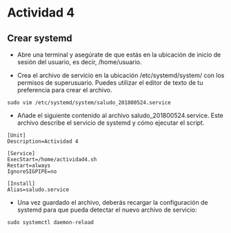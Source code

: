# Actividad 4

## Crear systemd

- Abre una terminal y asegúrate de que estás en la ubicación de inicio de sesión del usuario, es decir, /home/usuario.

- Crea el archivo de servicio en la ubicación /etc/systemd/system/ con los permisos de superusuario. Puedes utilizar el editor de texto de tu preferencia para crear el archivo.

```
sudo vim /etc/systemd/system/saludo_201800524.service
```

- Añade el siguiente contenido al archivo saludo_201800524.service. Este archivo describe el servicio de systemd y cómo ejecutar el script.

```
[Unit]
Description=Actividad 4

[Service]
ExecStart=/home/actividad4.sh
Restart=always
IgnoreSIGPIPE=no

[Install]
Alias=saludo.service

```

- Una vez guardado el archivo, deberás recargar la configuración de systemd para que pueda detectar el nuevo archivo de servicio:

```
sudo systemctl daemon-reload
```